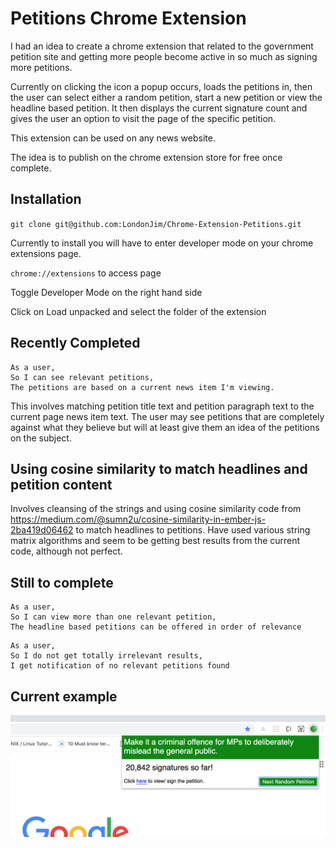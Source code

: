 # Petitions Chrome Extension


I had an idea to create a chrome extension that related to the government petition site and getting more people become active in so much as signing more petitions.

Currently on clicking the icon a popup occurs, loads the petitions in, then the user can select either a random petition, start a new petition or view the headline based petition. It then displays the current signature count and gives the user an option to visit the page of the specific petition.

This extension can be used on any news website.

The idea is to publish on the chrome extension store for free once complete.

## Installation

`git clone git@github.com:LondonJim/Chrome-Extension-Petitions.git`

Currently to install you will have to enter developer mode on your chrome extensions page.

`chrome://extensions` to access page

Toggle Developer Mode on the right hand side

Click on Load unpacked and select the folder of the extension

## Recently Completed

```
As a user,
So I can see relevant petitions,
The petitions are based on a current news item I'm viewing.
```

This involves matching petition title text and petition paragraph text to the current page news item text. The user may see petitions that are completely against what they believe but will at least give them an idea of the petitions on the subject.

## Using cosine similarity to match headlines and petition content

Involves cleansing of the strings and using cosine similarity code from https://medium.com/@sumn2u/cosine-similarity-in-ember-js-2ba419d06462 to match headlines to petitions. Have used various string matrix algorithms and seem to be getting best results from the current code, although not perfect.

## Still to complete

```
As a user,
So I can view more than one relevant petition,
The headline based petitions can be offered in order of relevance
```

```
As a user,
So I do not get totally irrelevant results,
I get notification of no relevant petitions found
```

## Current example
![Image description](./assets/screen-shot.png)
